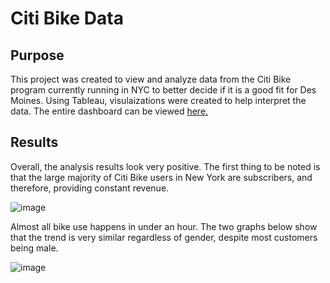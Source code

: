 # Citi Bike Data

## Purpose

This project was created to view and analyze data from the Citi Bike program currently running in NYC to better decide if it is a good fit for Des Moines. Using Tableau, visulaizations were created to help interpret the data. The entire dashboard can be viewed [here.](https://public.tableau.com/shared/FMJ3SQWSD?:display_count=n&:origin=viz_share_link)

## Results

Overall, the analysis results look very positive. The first thing to be noted is that the large majority of Citi Bike users in New York are subscribers, and therefore, providing constant revenue. 

![image](https://user-images.githubusercontent.com/90646961/146460469-84da2ce9-cb06-45dc-8fc5-6d4d46bbd743.png)

Almost all bike use happens in under an hour. The two graphs below show that the trend is very similar regardless of gender, despite most customers being male. 

![image](https://user-images.githubusercontent.com/90646961/146460939-ad169c31-ab4e-470b-90f6-6e9127ae9948.png)

